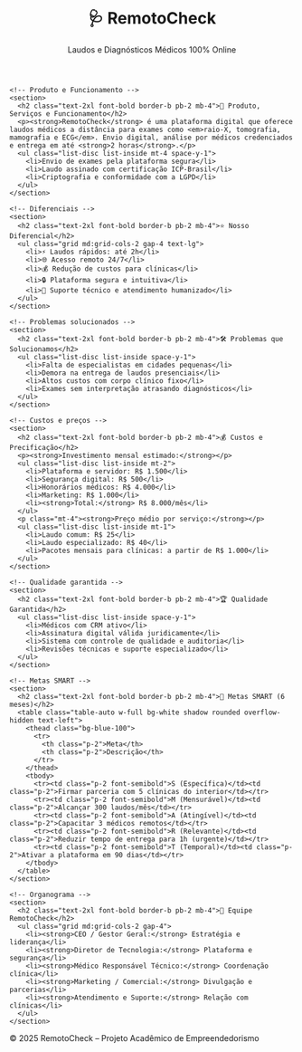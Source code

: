 <!DOCTYPE html>
<html lang="pt-br">
<head>
  <meta charset="UTF-8" />
  <meta name="viewport" content="width=device-width, initial-scale=1.0"/>
  <title>RemotoCheck - Laudos Médicos a Distância</title>
  <link href="https://cdn.jsdelivr.net/npm/tailwindcss@2.2.19/dist/tailwind.min.css" rel="stylesheet">
  <script src="https://kit.fontawesome.com/a076d05399.js" crossorigin="anonymous"></script>
</head>
<body class="bg-gray-50 text-gray-800">

  <!-- Cabeçalho -->
  <header class="bg-blue-600 text-white p-6 shadow-lg">
    <h1 class="text-3xl font-bold">🩺 RemotoCheck</h1>
    <p class="text-lg mt-1">Laudos e Diagnósticos Médicos 100% Online</p>
  </header>

  <!-- Seções -->
  <main class="max-w-5xl mx-auto p-6 space-y-10">
    
    <!-- Produto e Funcionamento -->
    <section>
      <h2 class="text-2xl font-bold border-b pb-2 mb-4">🔬 Produto, Serviços e Funcionamento</h2>
      <p><strong>RemotoCheck</strong> é uma plataforma digital que oferece laudos médicos a distância para exames como <em>raio-X, tomografia, mamografia e ECG</em>. Envio digital, análise por médicos credenciados e entrega em até <strong>2 horas</strong>.</p>
      <ul class="list-disc list-inside mt-4 space-y-1">
        <li>Envio de exames pela plataforma segura</li>
        <li>Laudo assinado com certificação ICP-Brasil</li>
        <li>Criptografia e conformidade com a LGPD</li>
      </ul>
    </section>

    <!-- Diferenciais -->
    <section>
      <h2 class="text-2xl font-bold border-b pb-2 mb-4">⭐ Nosso Diferencial</h2>
      <ul class="grid md:grid-cols-2 gap-4 text-lg">
        <li>⚡ Laudos rápidos: até 2h</li>
        <li>🌐 Acesso remoto 24/7</li>
        <li>💰 Redução de custos para clínicas</li>
        <li>🔒 Plataforma segura e intuitiva</li>
        <li>🤝 Suporte técnico e atendimento humanizado</li>
      </ul>
    </section>

    <!-- Problemas solucionados -->
    <section>
      <h2 class="text-2xl font-bold border-b pb-2 mb-4">🛠️ Problemas que Solucionamos</h2>
      <ul class="list-disc list-inside space-y-1">
        <li>Falta de especialistas em cidades pequenas</li>
        <li>Demora na entrega de laudos presenciais</li>
        <li>Altos custos com corpo clínico fixo</li>
        <li>Exames sem interpretação atrasando diagnósticos</li>
      </ul>
    </section>

    <!-- Custos e preços -->
    <section>
      <h2 class="text-2xl font-bold border-b pb-2 mb-4">💰 Custos e Precificação</h2>
      <p><strong>Investimento mensal estimado:</strong></p>
      <ul class="list-disc list-inside mt-2">
        <li>Plataforma e servidor: R$ 1.500</li>
        <li>Segurança digital: R$ 500</li>
        <li>Honorários médicos: R$ 4.000</li>
        <li>Marketing: R$ 1.000</li>
        <li><strong>Total:</strong> R$ 8.000/mês</li>
      </ul>
      <p class="mt-4"><strong>Preço médio por serviço:</strong></p>
      <ul class="list-disc list-inside mt-1">
        <li>Laudo comum: R$ 25</li>
        <li>Laudo especializado: R$ 40</li>
        <li>Pacotes mensais para clínicas: a partir de R$ 1.000</li>
      </ul>
    </section>

    <!-- Qualidade garantida -->
    <section>
      <h2 class="text-2xl font-bold border-b pb-2 mb-4">🏆 Qualidade Garantida</h2>
      <ul class="list-disc list-inside space-y-1">
        <li>Médicos com CRM ativo</li>
        <li>Assinatura digital válida juridicamente</li>
        <li>Sistema com controle de qualidade e auditoria</li>
        <li>Revisões técnicas e suporte especializado</li>
      </ul>
    </section>

    <!-- Metas SMART -->
    <section>
      <h2 class="text-2xl font-bold border-b pb-2 mb-4">🎯 Metas SMART (6 meses)</h2>
      <table class="table-auto w-full bg-white shadow rounded overflow-hidden text-left">
        <thead class="bg-blue-100">
          <tr>
            <th class="p-2">Meta</th>
            <th class="p-2">Descrição</th>
          </tr>
        </thead>
        <tbody>
          <tr><td class="p-2 font-semibold">S (Específica)</td><td class="p-2">Firmar parceria com 5 clínicas do interior</td></tr>
          <tr><td class="p-2 font-semibold">M (Mensurável)</td><td class="p-2">Alcançar 300 laudos/mês</td></tr>
          <tr><td class="p-2 font-semibold">A (Atingível)</td><td class="p-2">Capacitar 3 médicos remotos</td></tr>
          <tr><td class="p-2 font-semibold">R (Relevante)</td><td class="p-2">Reduzir tempo de entrega para 1h (urgente)</td></tr>
          <tr><td class="p-2 font-semibold">T (Temporal)</td><td class="p-2">Ativar a plataforma em 90 dias</td></tr>
        </tbody>
      </table>
    </section>

    <!-- Organograma -->
    <section>
      <h2 class="text-2xl font-bold border-b pb-2 mb-4">👥 Equipe RemotoCheck</h2>
      <ul class="grid md:grid-cols-2 gap-4">
        <li><strong>CEO / Gestor Geral:</strong> Estratégia e liderança</li>
        <li><strong>Diretor de Tecnologia:</strong> Plataforma e segurança</li>
        <li><strong>Médico Responsável Técnico:</strong> Coordenação clínica</li>
        <li><strong>Marketing / Comercial:</strong> Divulgação e parcerias</li>
        <li><strong>Atendimento e Suporte:</strong> Relação com clínicas</li>
      </ul>
    </section>
  </main>

  <!-- Rodapé -->
  <footer class="bg-blue-600 text-white text-center p-4 mt-10">
    <p>&copy; 2025 RemotoCheck – Projeto Acadêmico de Empreendedorismo</p>
  </footer>

</body>
</html>



